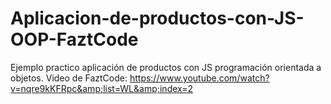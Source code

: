 # Aplicacion-de-productos-con-JS-OOP-FaztCode
Ejemplo practico aplicación de productos con JS programación orientada a objetos. Video de FaztCode: https://www.youtube.com/watch?v=nqre9kKFRpc&amp;list=WL&amp;index=2
